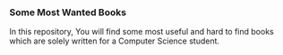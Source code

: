 ### Some Most Wanted Books
                
In this repository, You will find some most useful and hard to find books which are solely written for a Computer Science student.
